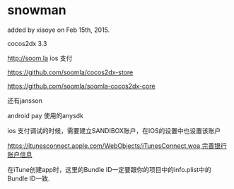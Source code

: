 # snowman
added by xiaoye on Feb 15th, 2015.

cocos2dx 3.3

http://soom.la ios 支付

https://github.com/soomla/cocos2dx-store

https://github.com/soomla/soomla-cocos2dx-core

还有jansson

android pay 使用的anysdk

ios 支付调试的时候，需要建立SANDIBOX账户，在IOS的设置中也设置该账户

https://itunesconnect.apple.com/WebObjects/iTunesConnect.woa,完善银行账户信息

在iTune创建app时，这里的Bundle ID一定要跟你的项目中的info.plist中的Bundle ID一致.

